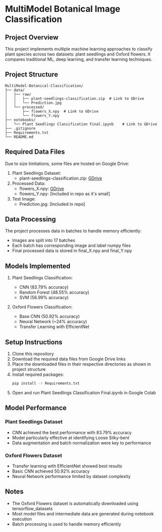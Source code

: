 # MultiModel Botanical Image Classification

## Project Overview
This project implements multiple machine learning approaches to classify plant species across two datasets: plant seedlings and Oxford flowers. It compares traditional ML, deep learning, and transfer learning techniques.

## Project Structure
```
MultiModel-Botanical-Classification/
├── data/
│   ├── raw/
│   │   ├── plant-seedlings-classification.zip  # Link to GDrive
│   │   └── Prediction.jpg
│   └── processed/
│       ├── flowers_X.npy  # Link to GDrive
│       └── flowers_Y.npy
├── notebooks/
│   └── Plant Seedlings Classification Final.ipynb    # Link to GDrive
├── .gitignore
├── Requirements.txt
└── README.md
```

## Required Data Files
Due to size limitations, some files are hosted on Google Drive:
1. Plant Seedlings Dataset:
   - plant-seedlings-classification.zip: [GDrive](https://drive.google.com/file/d/1dSPHaArHtB3umPxFrvxxWlxwjZTz1M3a/view?usp=sharing)
2. Processed Data:
   - flowers_X.npy: [GDrive](https://drive.google.com/file/d/1--0jwzKVV8vp7g7aZB2LTJe-MuhrkI5j/view?usp=sharing)
   - flowers_Y.npy: [Included in repo as it's small]
3. Test Image:
   - Prediction.jpg: [Included in repo]

## Data Processing
The project processes data in batches to handle memory efficiently:
- Images are split into 17 batches
- Each batch has corresponding image and label numpy files
- Final processed data is stored in final_X.npy and final_Y.npy

## Models Implemented
1. Plant Seedlings Classification:
   - CNN (83.79% accuracy)
   - Random Forest (48.55% accuracy)
   - SVM (56.99% accuracy)

2. Oxford Flowers Classification:
   - Base CNN (50.92% accuracy)
   - Neural Network (~24% accuracy)
   - Transfer Learning with EfficientNet

## Setup Instructions
1. Clone this repository
2. Download the required data files from Google Drive links
3. Place the downloaded files in their respective directories as shown in project structure
4. Install required packages:
   ```bash
   pip install -r Requirements.txt
   ```
5. Open and run Plant Seedlings Classification Final.ipynb in Google Colab

## Model Performance

### Plant Seedlings Dataset
- CNN achieved the best performance with 83.79% accuracy
- Model particularly effective at identifying Loose Silky-bent
- Data augmentation and batch normalization were key to performance

### Oxford Flowers Dataset
- Transfer learning with EfficientNet showed best results
- Basic CNN achieved 50.92% accuracy
- Neural Network performance limited by dataset complexity

## Notes
- The Oxford Flowers dataset is automatically downloaded using tensorflow_datasets
- Most model files and intermediate data are generated during notebook execution
- Batch processing is used to handle memory efficiently